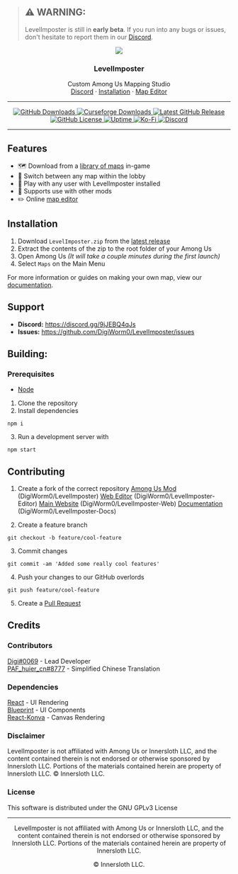 > ## ⚠️ WARNING:
> LevelImposter is still in **early beta**. If you run into any bugs or issues, don\'t hesitate to report them in our [Discord](https://discord.gg/9jJEBQ4qJs).

<p align="center">
  <a href="https://levelimposter.net/">
  <img align="center" src="https://i.imgur.com/EfeQJh4.png">
  </a>
</p>
<h3 align="center">
LevelImposter
</h3>
<p align="center">
Custom Among Us Mapping Studio
<br/>
<a href="https://discord.gg/9jJEBQ4qJs">Discord</a>
&middot;
<a href="https://docs.levelimposter.net/en/latest/about/getting-started.html#">Installation</a>
&middot;
<a href="https://editor.levelimposter.net/">Map Editor</a>
</p>

<hr />
<p align="center">
	<a href="https://github.com/DigiWorm0/LevelImposter/releases">
		<img alt="GitHub Downloads" src="https://img.shields.io/github/downloads/DigiWorm0/LevelImposter/total">
	</a>
	<a href="https://www.curseforge.com/among-us/all-mods/levelimposter">
		<img alt="Curseforge Downloads" src="https://cf.way2muchnoise.eu/full_700669_downloads.svg">
	</a>
	<a href="https://github.com/DigiWorm0/LevelImposter/releases/latest">
		<img alt="Latest GitHub Release" src="https://img.shields.io/github/v/release/DigiWorm0/LevelImposter?include_prereleases">
	</a>
	<a href="https://github.com/DigiWorm0/LevelImposter/blob/master/LICENSE.md">
		<img alt="GitHub License" src="https://img.shields.io/github/license/DigiWorm0/LevelImposter">
	</a>
	<a href="https://levelimposter.net/">
		<img alt="Uptime" src="https://betteruptime.com/status-badges/v1/monitor/h05m.svg">
	</a>
	<a href="https://ko-fi.com/digiworm">
		<img alt="Ko-Fi" src="https://img.shields.io/badge/Support-LevelImposter-%23FF5E5B?logo=Ko-fi&logoColor=white">
	</a>
	<a href="https://discord.gg/9jJEBQ4qJs">
		<img alt="Discord" src="https://img.shields.io/discord/830091888332767253?color=cornflowerblue&label=Discord&logo=Discord&logoColor=white">
	</a>
</p>
<hr />

## Features
- 🗺️ Download from a [library of maps](https://levelimposter.net/#/maps) in-game
- 🔀 Switch between any map within the lobby
- 🚀 Play with any user with LevelImposter installed
- 🤝 Supports use with other mods
- ✏️ Online [map editor](https://editor.levelimposter.net/)

## Installation

1. Download `LevelImposter.zip` from the [latest release](https://github.com/DigiWorm0/LevelImposter/releases/latest)
2. Extract the contents of the zip to the root folder of your Among Us
3. Open Among Us *(It will take a couple minutes during the first launch)*
4. Select `Maps` on the Main Menu

For more information or guides on making your own map, view our [documentation](https://docs.levelimposter.net/).

## Support
- **Discord:** https://discord.gg/9jJEBQ4qJs
- **Issues:** https://github.com/DigiWorm0/LevelImposter/issues

## Building:

### Prerequisites
- [Node](https://nodejs.org/en/)

1. Clone the repository
2. Install dependencies
```
npm i
```
3. Run a development server with
```
npm start
```

## Contributing
1. Create a fork of the correct repository
[Among Us Mod](https://github.com/DigiWorm0/LevelImposter) (DigiWorm0/LevelImposter)
[Web Editor](https://github.com/DigiWorm0/LevelImposter-Editor) (DigiWorm0/LevelImposter-Editor)
[Main Website](https://github.com/DigiWorm0/LevelImposter-Web) (DigiWorm0/LevelImposter-Web)
[Documentation](https://github.com/DigiWorm0/LevelImposter-Docs) (DigiWorm0/LevelImposter-Docs)

2. Create a feature branch
```
git checkout -b feature/cool-feature
```

3. Commit changes
```
git commit -am 'Added some really cool features'
```

4. Push your changes to our GitHub overlords
```
git push feature/cool-feature
```

5. Create a [Pull Request](https://github.com/DigiWorm0/LevelImposter/pulls)

## Credits

### Contributors
[Digi#0069](https://github.com/DigiWorm0) - Lead Developer\
[PAF_huier_cn#8777](https://github.com/MC-AS-Huier) - Simplified Chinese Translation

### Dependencies
[React](https://reactjs.org/) - UI Rendering\
[Blueprint](https://blueprintjs.com/) - UI Components\
[React-Konva](https://konvajs.org/) - Canvas Rendering

### Disclaimer
LevelImposter is not affiliated with Among Us or Innersloth LLC, and the content contained therein is not endorsed or otherwise sponsored by Innersloth LLC. Portions of the materials contained herein are property of Innersloth LLC. © Innersloth LLC.

### License
This software is distributed under the GNU GPLv3 License

<hr />
<p align="center">
LevelImposter is not affiliated with Among Us or Innersloth LLC, and the content contained therein is not endorsed or otherwise sponsored by Innersloth LLC. Portions of the materials contained herein are property of Innersloth LLC.
</p>
<p align="center">
© Innersloth LLC.
</p>
